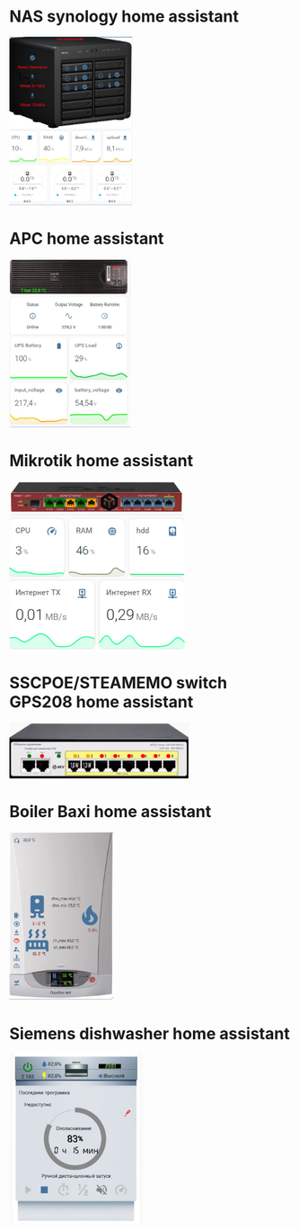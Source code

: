 # NAS synology home assistant

<img src="https://github.com/ananyevgv/lovelas-HA/blob/main/nas.jpg" height="300" alt="NAS">

# APC home assistant

<img src="https://github.com/ananyevgv/lovelas-HA/blob/main/apc.jpg" height="300" alt="APC">

# Mikrotik home assistant

<img src="https://github.com/ananyevgv/lovelas-HA/blob/main/mikrotik.jpg" height="300" alt="Mikrotik">

# SSCPOE/STEAMEMO switch GPS208  home assistant

<img src="https://github.com/ananyevgv/lovelas-HA/blob/main/gps208.jpg" height="100" alt="switch GPS208">

# Boiler Baxi home assistant

<img src="https://github.com/ananyevgv/lovelas-HA/blob/main/baxi.jpg" height="300" alt="Boiler">

# Siemens dishwasher home assistant

<img src="https://github.com/ananyevgv/lovelas-HA/blob/main/siemens_dishwasher.jpg" height="300" alt="dishwasher">
